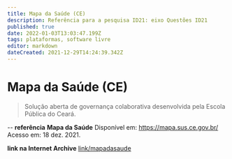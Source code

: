 ```yaml
---
title: Mapa da Saúde (CE) 
description: Referência para a pesquisa ID21: eixo Questões ID21
published: true
date: 2022-01-03T13:03:47.199Z
tags: plataformas, software livre
editor: markdown
dateCreated: 2021-12-29T14:24:39.342Z
---
```


# Mapa da Saúde (CE) 
> Solução aberta de governança colaborativa desenvolvida pela Escola Pública do Ceará. 

--
**referência**
**Mapa da Saúde** Disponível em: https://mapa.sus.ce.gov.br/ Acesso em: 18 dez. 2021.

**link na Internet Archive** 
[link/mapadasaude](https://web.archive.org/web/20220103130206/https://mapa.sus.ce.gov.br/)